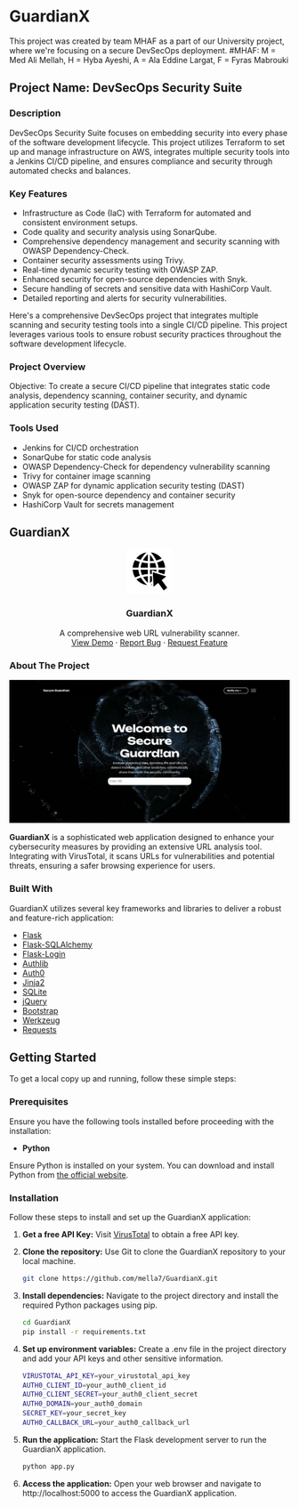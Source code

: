 # GuardianX

This project was created by team MHAF as a part of our University project, where we're focusing on a secure DevSecOps deployment.
#MHAF: M = Med Ali Mellah, H = Hyba Ayeshi, A = Ala Eddine Largat, F = Fyras Mabrouki

## Project Name: DevSecOps Security Suite

### Description

DevSecOps Security Suite focuses on embedding security into every phase of the software development lifecycle. This project utilizes Terraform to set up and manage infrastructure on AWS, integrates multiple security tools into a Jenkins CI/CD pipeline, and ensures compliance and security through automated checks and balances.

### Key Features

- Infrastructure as Code (IaC) with Terraform for automated and consistent environment setups.
- Code quality and security analysis using SonarQube.
- Comprehensive dependency management and security scanning with OWASP Dependency-Check.
- Container security assessments using Trivy.
- Real-time dynamic security testing with OWASP ZAP.
- Enhanced security for open-source dependencies with Snyk.
- Secure handling of secrets and sensitive data with HashiCorp Vault.
- Detailed reporting and alerts for security vulnerabilities.

Here's a comprehensive DevSecOps project that integrates multiple scanning and security testing tools into a single CI/CD pipeline. This project leverages various tools to ensure robust security practices throughout the software development lifecycle.

### Project Overview

Objective: To create a secure CI/CD pipeline that integrates static code analysis, dependency scanning, container security, and dynamic application security testing (DAST).

### Tools Used

- Jenkins for CI/CD orchestration
- SonarQube for static code analysis
- OWASP Dependency-Check for dependency vulnerability scanning
- Trivy for container image scanning
- OWASP ZAP for dynamic application security testing (DAST)
- Snyk for open-source dependency and container security
- HashiCorp Vault for secrets management

## GuardianX

<div align="center">
<a href="">
<img src="/img_scans/iconn.jpg" alt="Logo" width="80" height="80">
</a>
<h3 align="center">GuardianX</h3>
<p align="center">
A comprehensive web URL vulnerability scanner.
<br/>
<a href="">View Demo</a>  
·
<a href="">Report Bug</a>
·
<a href="">Request Feature</a>
</p>
</div>

### About The Project

![Product Screenshot](/img_scans/home.jpeg)

__GuardianX__ is a sophisticated web application designed to enhance your cybersecurity measures by providing an extensive URL analysis tool. Integrating with VirusTotal, it scans URLs for vulnerabilities and potential threats, ensuring a safer browsing experience for users.

### Built With

GuardianX utilizes several key frameworks and libraries to deliver a robust and feature-rich application:

- [Flask](https://flask.palletsprojects.com/)
- [Flask-SQLAlchemy](https://flask-sqlalchemy.palletsprojects.com/)
- [Flask-Login](https://flask-login.readthedocs.io/)
- [Authlib](https://docs.authlib.org/)
- [Auth0](https://auth0.com/)
- [Jinja2](https://jinja.palletsprojects.com/)
- [SQLite](https://www.sqlite.org/)
- [jQuery](https://jquery.com/)
- [Bootstrap](https://getbootstrap.com/)
- [Werkzeug](https://pypi.org/project/Werkzeug/)
- [Requests](https://pypi.org/project/requests/)

## Getting Started

To get a local copy up and running, follow these simple steps:

### Prerequisites

Ensure you have the following tools installed before proceeding with the installation:

- **Python**

Ensure Python is installed on your system. You can download and install Python from [the official website](https://www.python.org/downloads/).

### Installation

Follow these steps to install and set up the GuardianX application:

1. **Get a free API Key:** Visit [VirusTotal](https://www.virustotal.com) to obtain a free API key.

2. **Clone the repository:** Use Git to clone the GuardianX repository to your local machine.
   ```bash
   git clone https://github.com/mella7/GuardianX.git
3. **Install dependencies:** Navigate to the project directory and install the required Python packages using pip.
   ```bash
   cd GuardianX
   pip install -r requirements.txt
4. **Set up environment variables:** Create a .env file in the project directory and add your API keys and other sensitive information.
   ```bash  
   VIRUSTOTAL_API_KEY=your_virustotal_api_key
   AUTH0_CLIENT_ID=your_auth0_client_id
   AUTH0_CLIENT_SECRET=your_auth0_client_secret
   AUTH0_DOMAIN=your_auth0_domain
   SECRET_KEY=your_secret_key
   AUTH0_CALLBACK_URL=your_auth0_callback_url
5. **Run the application:** Start the Flask development server to run the GuardianX application.
   ```bash
   python app.py
6. **Access the application:** Open your web browser and navigate to http://localhost:5000 to access the GuardianX application.

 

